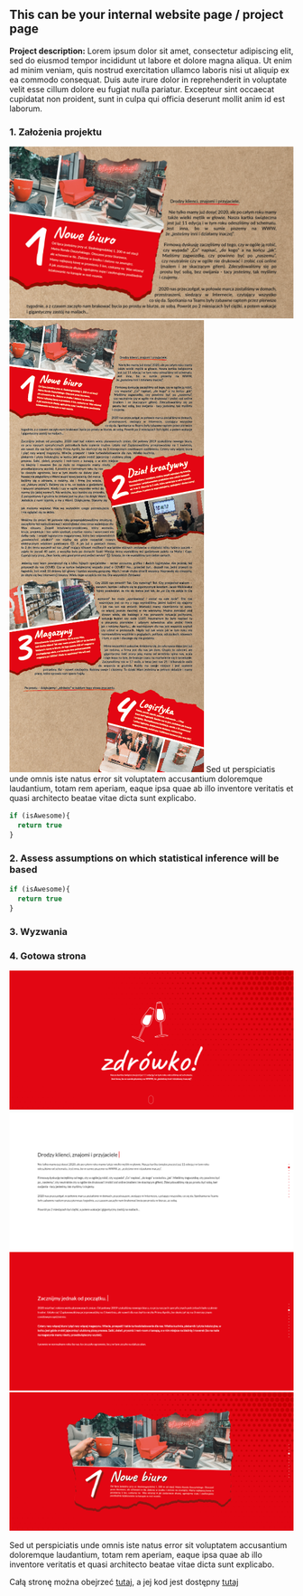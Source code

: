 ## This can be your internal website page / project page

**Project description:** Lorem ipsum dolor sit amet, consectetur adipiscing elit, sed do eiusmod tempor incididunt ut labore et dolore magna aliqua. Ut enim ad minim veniam, quis nostrud exercitation ullamco laboris nisi ut aliquip ex ea commodo consequat. Duis aute irure dolor in reprehenderit in voluptate velit esse cillum dolore eu fugiat nulla pariatur. Excepteur sint occaecat cupidatat non proident, sunt in culpa qui officia deserunt mollit anim id est laborum.

### 1. Założenia projektu

<img src="images/casestudy/crop1.png?raw=true"/>

<img src="images/casestudy/full_sm.png?raw=true"/>
Sed ut perspiciatis unde omnis iste natus error sit voluptatem accusantium doloremque laudantium, totam rem aperiam, eaque ipsa quae ab illo inventore veritatis et quasi architecto beatae vitae dicta sunt explicabo. 

```javascript
if (isAwesome){
  return true
}
```

### 2. Assess assumptions on which statistical inference will be based

```javascript
if (isAwesome){
  return true
}
```

### 3. Wyzwania



### 4. Gotowa strona

<img src="images/casestudy/1.png?raw=true"/>
<img src="images/casestudy/2.png?raw=true"/>
<img src="images/casestudy/3.png?raw=true"/>
<img src="images/casestudy/4.png?raw=true"/>

Sed ut perspiciatis unde omnis iste natus error sit voluptatem accusantium doloremque laudantium, totam rem aperiam, eaque ipsa quae ab illo inventore veritatis et quasi architecto beatae vitae dicta sunt explicabo. 

Całą stronę można obejrzeć [tutaj](https://www.piotrpawlowski7.github.io/bfswieta),
a jej kod jest dostępny [tutaj](https://www.piotrpawlowski7.github.com/bfswieta)
